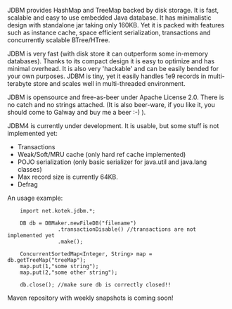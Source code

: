 JDBM provides HashMap and TreeMap backed by disk storage. It is fast, scalable and easy to use embedded Java database.
It has minimalistic design with standalone jar taking only 160KB. Yet it is packed with features such as instance cache,
space efficient serialization, transactions and concurrently scalable BTree/HTree.

JDBM is very fast (with disk store it can outperform some in-memory databases). Thanks to its compact design it is
easy to optimize and has minimal overhead. It is also very 'hackable' and can be easily bended for your
own purposes. JDBM is tiny, yet it easily handles 1e9 records in multi-terabyte store and scales well
in multi-threaded environment.

JDBM is opensource and free-as-beer under Apache License 2.0. There is no catch and no strings attached.
(It is also beer-ware, if you like it, you should come to Galway and buy me a beer :-) ).

JDBM4 is currently under development. It is usable, but some stuff is not implemented yet:

* Transactions
* Weak/Soft/MRU cache (only hard ref cache implemented)
* POJO serialization (only basic serializer for java.util and java.lang classes)
* Max record size is currently 64KB.
* Defrag


An usage example:


        import net.kotek.jdbm.*;

        DB db = DBMaker.newFileDB("filename")
                    .transactionDisable() //transactions are not implemented yet
                    .make();

        ConcurrentSortedMap<Integer, String> map = db.getTreeMap("treeMap");
        map.put(1,"some string");
        map.put(2,"some other string");

        db.close(); //make sure db is correctly closed!!

Maven repository with weekly snapshots is coming soon!



  
